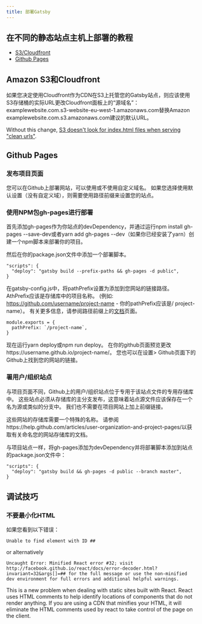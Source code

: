 ```yaml
---
title: 部署Gatsby
---
```

## 在不同的静态站点主机上部署的教程

* [S3/Cloudfront](/docs/deploy-gatsby/#amazon-s3-and-cloudfront)
* [Github Pages](/docs/deploy-gatsby/#github-pages)

## Amazon S3和Cloudfront

如果您决定使用Cloudfront作为CDN在S3上托管您的Gatsby站点，则应该使用S3存储桶的实际URL更改Cloudfront面板上的“源域名”：examplewebsite.com.s3-website-eu-west-1.amazonaws.com替换Amazon examplewebsite.com.s3.amazonaws.com建议的默认URL。

Without this change, [S3 doesn't look for index.html files when serving "clean urls"](https://forums.aws.amazon.com/message.jspa?messageID=314454).

## Github Pages

### 发布项目页面

您可以在Github上部署网站，可以使用或不使用自定义域名。 如果您选择使用默认设置（没有自定义域），则需要使用路径前缀来设置您的站点。

### 使用NPM包gh-pages进行部署

首先添加gh-pages作为你站点的devDependency，并通过运行npm install gh-pages --save-dev或者yarn add gh-pages --dev（如果你已经安装了yarn）创建一个npm脚本来部署你的项目。

然后在你的package.json文件中添加一个部署脚本。

    "scripts": {
      "deploy": "gatsby build --prefix-paths && gh-pages -d public",
    }
    

在gatsby-config.js中，将pathPrefix设置为添加到您网站的链接路径。 AthPrefix应该是存储库中的项目名称。 (例如: https://github.com/username/project-name - 你的pathPrefix应该是/ project-name）。 有关更多信息，请参阅路径前缀上的[文档](/docs/path-prefix/)页面。

    module.exports = {
      pathPrefix: `/project-name`,
    }
    

现在运行yarn deploy或npm run deploy。 在你的github页面预览更改https://username.github.io/project-name/。 您也可以在设置> Github页面下的Github上找到您的网站的链接。

### 署用户/组织站点

与项目页面不同，Github上的用户/组织站点位于专用于该站点文件的专用存储库中。 这些站点必须从存储库的主分支发布，这意味着站点源文件应该保存在一个名为源或类似的分支中。 我们也不需要在项目网站上加上前缀链接。

这些网站的存储库需要一个特殊的名称。 请参阅https://help.github.com/articles/user-organization-and-project-pages/以获取有关命名您的网站存储库的文档。

与项目站点一样，将gh-pages添加为devDependency并将部署脚本添加到站点的package.json文件中：

    "scripts": {
      "deploy": "gatsby build && gh-pages -d public --branch master",
    }
    

## 调试技巧

### 不要最小化HTML

如果您看到以下错误：

    Unable to find element with ID ##
    

or alternatively

    Uncaught Error: Minified React error #32; visit http://facebook.github.io/react/docs/error-decoder.html?invariant=32&args[]=## for the full message or use the non-minified dev environment for full errors and additional helpful warnings.
    

This is a new problem when dealing with static sites built with React. React uses HTML comments to help identify locations of components that do not render anything. If you are using a CDN that minifies your HTML, it will eliminate the HTML comments used by react to take control of the page on the client.